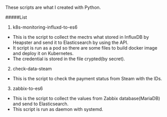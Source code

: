 These scripts are what I created with Python.

#####List

1. k8s-monitoring-influxd-to-es6
- This is the script to collect the mectrs what stored in InfluxDB by Heapster and send it to Elasticsearch by using the API.
- It script is run as a pod so there are some files to build docker image and deploy it on Kubernetes.
- The credential is stored in the file crypted(by secret).

2. check-data-steam
- This is the script to check the payment status from Steam with the IDs.

3. zabbix-to-es6
- This is the script to collect the values from Zabbix database(MariaDB) and send to Elasticsearch.
- This script is run as daemon with systemd.


